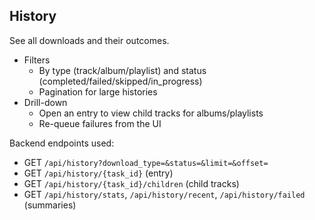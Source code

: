 ## History

See all downloads and their outcomes.

- Filters
  - By type (track/album/playlist) and status (completed/failed/skipped/in_progress)
  - Pagination for large histories
- Drill-down
  - Open an entry to view child tracks for albums/playlists
  - Re-queue failures from the UI

Backend endpoints used:
- GET `/api/history?download_type=&status=&limit=&offset=`
- GET `/api/history/{task_id}` (entry)
- GET `/api/history/{task_id}/children` (child tracks)
- GET `/api/history/stats`, `/api/history/recent`, `/api/history/failed` (summaries)